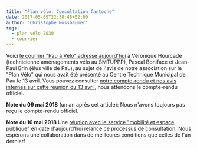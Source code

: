 ```yaml
---
title: "Plan vélo: Consultation fantoche"
date: 2017-05-09T22:38:48+02:00
author: "Christophe Nussbaumer"
tags:
  - plan vélo 2030
  - courrier
---
```


Voici [le courrier "Pau à Vélo" adressé aujourd'hui][1] à Véronique Hourcade
(technicienne aménagements vélo au SMTUPPP), Pascal Boniface et Jean-Paul Brin
(élus ville de Pau), au sujet de l'avis de notre association sur le "Plan Vélo"
qui nous avait été présenté au Centre Technique Municipal de Pau le 13 avril.
Vous pouvez consulter [notre compte-rendu et nos avis internes sur cette réunion
du 13 avril][2], nous attendons le compte-rendu officiel.

**Note du 09 mai 2018** (un an après cet article): Nous n'avons toujours pas reçu
le compte-rendu officiel.

**Note du 16 mai 2018** Une [réunion avec le service "mobilité et espace publique"][3]
en date d'aujourd'hui relance ce processus de consultation. Nous espérons une
collaboration dans de meilleures conditions que celles de l'an dernier!

[1]: 2017-05-09-pau-a-velo-courrier-plan-velo-2030.pdf
[2]: 2017-04-13-synthese-reunion-agglo-plan-velo-2030.pdf
[3]: /ca/2018/#information-et-consultation-de-pau-a-velo-par-les-services-techniques-municipaux
